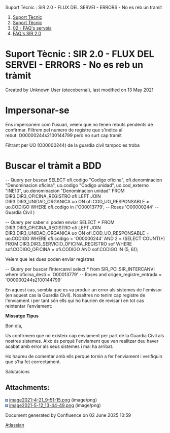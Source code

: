 Suport Tècnic : SIR 2.0 - FLUX DEL SERVEI - ERRORS - No es reb un tràmit  

1.  [Suport Tècnic](index.html)
2.  [Suport Tècnic](13893782.html)
3.  [02 - FAQ's serveis](26313393.html)
4.  [FAQ's SIR 2.0](41523073.html)

Suport Tècnic : SIR 2.0 - FLUX DEL SERVEI - ERRORS - No es reb un tràmit
========================================================================

Created by Unknown User (otecobernal), last modified on 13 May 2021

Impersonar-se
=============

Ens impersonem com l'usuari, veiem que no tenen rebuts pendents de confirmar. Filtrem pel numero de registre que s'indica al rebut: O00000244s2100144799 però no surt cap tramit

Filtrant per UO (O00000244) de la guardia civil tampoc es troba

Buscar el tràmit a BDD 
=======================

\-- Query per buscar
SELECT ofi.codigo       "Codigo oficina",
       ofi.denominacion "Denominacion oficina",
       uo.codigo        "Codigo unidad",
       uo.cod\_externo   "INE10",
       uo.denominacion  "Denominacion unidad"
  FROM DIR3.DIR3\_OFICINA\_REGISTRO ofi
  LEFT JOIN DIR3.DIR3\_UNIDAD\_ORGANICA uo
    ON ofi.COD\_UO\_RESPONSABLE = uo.CODIGO
 WHERE ofi.codigo in ('O00013779', -- Roses
                      'O00000244' -- Guardia Civil
                      )

  

\-- Query per saber si poden enviar
 SELECT \*
  FROM DIR3.DIR3\_OFICINA\_REGISTRO ofi
  LEFT JOIN DIR3.DIR3\_UNIDAD\_ORGANICA uo
    ON ofi.COD\_UO\_RESPONSABLE = uo.CODIGO
 WHERE ofi.codigo = 'O00000244'
   AND 2 = (SELECT COUNT(\*)
              FROM DIR3.DIR3\_SERVICIO\_OFICINA\_REGISTRO sof
             WHERE sof.CODIGO\_OFICINA = ofi.CODIGO
               AND sof.CODIGO IN (5, 6));

  

Veiem que les dues poden enviar registres

\-- Query per buscar l'intercanvi
 select \* from SIR\_PCI.SIR\_INTERCANVI
where oficina\_desti = 'O00013779' -- Roses
and origen\_registre\_entrada = 'O00000244s2100144799'

  

En aquest cas, sembla que es va produir un error als sistemes de l'emissor (en aquest cas la Guardia Civil). Nosaltres no tenim cap registre de l'enviament i per tant són ells qui ho haurien de revisar i en tot cas reintentar l'enviament:

**Missatge Tipus**

Bon dia,  
  
Us confirmem que no existeix cap enviament per part de la Guardia Civil als nostres sistemes. Això és perquè l'enviament que van realitzar deu haver acabat amb error als seus sistemes i mai ha arribat.  
  
Ho haureu de comentar amb ells perquè tornin a fer l'enviament i verifiquin que s'ha fet correctament.  
  
Salutacions

  

  

Attachments:
------------

![](images/icons/bullet_blue.gif) [image2021-4-21\_9-51-15.png](attachments/41523077/41523078.png) (image/png)  
![](images/icons/bullet_blue.gif) [image2021-5-12\_13-44-49.png](attachments/41523077/41523079.png) (image/png)  

Document generated by Confluence on 02 June 2025 10:59

[Atlassian](http://www.atlassian.com/)